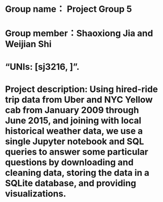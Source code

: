 # Group name： Project Group 5
# Group member：Shaoxiong Jia and Weijian Shi
# “UNIs: [sj3216, ]”. 
# Project description: Using hired-ride trip data from Uber and NYC Yellow cab from January 2009 through June 2015, and joining with local historical weather data, we use a single Jupyter notebook and SQL queries to answer some particular questions by downloading and cleaning data, storing the data in a SQLite database, and providing visualizations.
